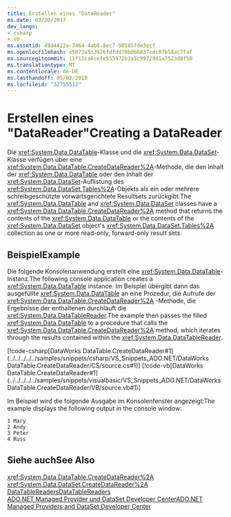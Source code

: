 ```yaml
---
title: Erstellen eines "DataReader"
ms.date: 03/30/2017
dev_langs:
- csharp
- vb
ms.assetid: 49d4422a-7464-4ab8-8ec7-90185fde3ecf
ms.openlocfilehash: c5073a553926fdfdd78b0b6837cdc07b58ac7faf
ms.sourcegitcommit: 11f11ca6cefe555972b3a5c99729d1a7523d8f50
ms.translationtype: MT
ms.contentlocale: de-DE
ms.lasthandoff: 05/03/2018
ms.locfileid: "32755512"
---
```

# <a name="creating-a-datareader"></a><span data-ttu-id="63556-102">Erstellen eines "DataReader"</span><span class="sxs-lookup"><span data-stu-id="63556-102">Creating a DataReader</span></span>
<span data-ttu-id="63556-103">Die <xref:System.Data.DataTable>-Klasse und die <xref:System.Data.DataSet>-Klasse verfügen über eine <xref:System.Data.DataTable.CreateDataReader%2A>-Methode, die den Inhalt der <xref:System.Data.DataTable> oder den Inhalt der <xref:System.Data.DataSet>-Auflistung des <xref:System.Data.DataSet.Tables%2A>-Objekts als ein oder mehrere schreibgeschützte vorwärtsgerichtete Resultsets zurückgibt.</span><span class="sxs-lookup"><span data-stu-id="63556-103">The <xref:System.Data.DataTable> and <xref:System.Data.DataSet> classes have a <xref:System.Data.DataTable.CreateDataReader%2A> method that returns the contents of the <xref:System.Data.DataTable> or the contents of the <xref:System.Data.DataSet> object's <xref:System.Data.DataSet.Tables%2A> collection as one or more read-only, forward-only result sets.</span></span>  
  
## <a name="example"></a><span data-ttu-id="63556-104">Beispiel</span><span class="sxs-lookup"><span data-stu-id="63556-104">Example</span></span>  
 <span data-ttu-id="63556-105">Die folgende Konsolenanwendung erstellt eine <xref:System.Data.DataTable>-Instanz.</span><span class="sxs-lookup"><span data-stu-id="63556-105">The following console application creates a <xref:System.Data.DataTable> instance.</span></span> <span data-ttu-id="63556-106">Im Beispiel übergibt dann das ausgefüllte <xref:System.Data.DataTable> an eine Prozedur, die Aufrufe der <xref:System.Data.DataTable.CreateDataReader%2A> -Methode, die Ergebnisse der enthaltenen durchläuft die <xref:System.Data.DataTableReader>.</span><span class="sxs-lookup"><span data-stu-id="63556-106">The example then passes the filled <xref:System.Data.DataTable> to a procedure that calls the <xref:System.Data.DataTable.CreateDataReader%2A> method, which iterates through the results contained within the <xref:System.Data.DataTableReader>.</span></span>  
  
 [!code-csharp[DataWorks DataTable.CreateDataReader#1](../../../../../samples/snippets/csharp/VS_Snippets_ADO.NET/DataWorks DataTable.CreateDataReader/CS/source.cs#1)]
 [!code-vb[DataWorks DataTable.CreateDataReader#1](../../../../../samples/snippets/visualbasic/VS_Snippets_ADO.NET/DataWorks DataTable.CreateDataReader/VB/source.vb#1)]  
  
 <span data-ttu-id="63556-107">Im Beispiel wird die folgende Ausgabe im Konsolenfenster angezeigt:</span><span class="sxs-lookup"><span data-stu-id="63556-107">The example displays the following output in the console window:</span></span>  
  
```  
1 Mary  
2 Andy  
3 Peter  
4 Russ  
```  
  
## <a name="see-also"></a><span data-ttu-id="63556-108">Siehe auch</span><span class="sxs-lookup"><span data-stu-id="63556-108">See Also</span></span>  
 <xref:System.Data.DataTable.CreateDataReader%2A>  
 <xref:System.Data.DataSet.CreateDataReader%2A>  
 [<span data-ttu-id="63556-109">DataTableReaders</span><span class="sxs-lookup"><span data-stu-id="63556-109">DataTableReaders</span></span>](../../../../../docs/framework/data/adonet/dataset-datatable-dataview/datatablereaders.md)  
 [<span data-ttu-id="63556-110">ADO.NET Managed Provider und DataSet Developer Center</span><span class="sxs-lookup"><span data-stu-id="63556-110">ADO.NET Managed Providers and DataSet Developer Center</span></span>](http://go.microsoft.com/fwlink/?LinkId=217917)

